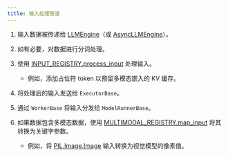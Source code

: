 ```yaml
---
title: 输入处理管道
---
```



1. 输入数据被传递给 [LLMEngine](https://docs.vllm.ai/en/latest/dev/engine/llm_engine.html#vllm.LLMEngine)（或 [AsyncLLMEngine](https://docs.vllm.ai/en/latest/dev/engine/async_llm_engine.html#vllm.AsyncLLMEngine)）。

2. 如有必要，对数据进行分词处理。

3. 使用 [INPUT_REGISTRY.process_input](https://docs.vllm.ai/en/latest/dev/input_processing/model_inputs_index.html#vllm.inputs.registry.InputRegistry.process_input) 处理输入。

   * 例如，添加占位符 token 以预留多模态嵌入的 KV 缓存。

4. 将处理后的输入发送给 `ExecutorBase`。

5. 通过 `WorkerBase` 将输入分发给 `ModelRunnerBase`。

6. 如果数据包含多模态数据，使用 [MULTIMODAL_REGISTRY.map_input](https://docs.vllm.ai/en/latest/dev/multimodal/multimodal_index.html#vllm.multimodal.MultiModalRegistry.map_input) 将其转换为关键字参数。

   * 例如，将 [PIL.Image.Image](https://pillow.readthedocs.io/en/stable/reference/Image.html#PIL.Image.Image) 输入转换为视觉模型的像素值。

### 

